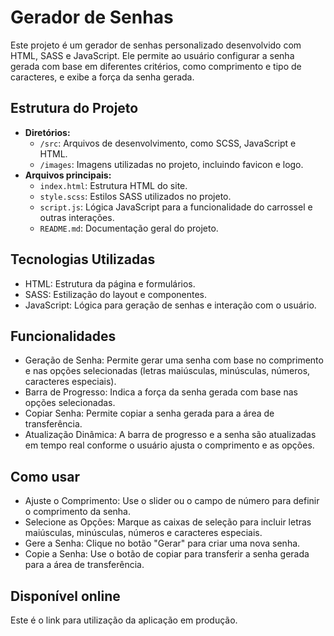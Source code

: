# Gerador de Senhas

Este projeto é um gerador de senhas personalizado desenvolvido com HTML, SASS e JavaScript. Ele permite ao usuário configurar a senha gerada com base em diferentes critérios, como comprimento e tipo de caracteres, e exibe a força da senha gerada.

## Estrutura do Projeto

- **Diretórios:**
  - `/src`: Arquivos de desenvolvimento, como SCSS, JavaScript e HTML.
  - `/images`: Imagens utilizadas no projeto, incluindo favicon e logo.
- **Arquivos principais:**
  - `index.html`: Estrutura HTML do site.
  - `style.scss`: Estilos SASS utilizados no projeto.
  - `script.js`: Lógica JavaScript para a funcionalidade do carrossel e outras interações.
  - `README.md`: Documentação geral do projeto.

## Tecnologias Utilizadas

- HTML: Estrutura da página e formulários.
- SASS: Estilização do layout e componentes.
- JavaScript: Lógica para geração de senhas e interação com o usuário.

## Funcionalidades

- Geração de Senha: Permite gerar uma senha com base no comprimento e nas opções selecionadas (letras maiúsculas, minúsculas, números, caracteres especiais).
- Barra de Progresso: Indica a força da senha gerada com base nas opções selecionadas.
- Copiar Senha: Permite copiar a senha gerada para a área de transferência.
- Atualização Dinâmica: A barra de progresso e a senha são atualizadas em tempo real conforme o usuário ajusta o comprimento e as opções.

## Como usar

- Ajuste o Comprimento: Use o slider ou o campo de número para definir o comprimento da senha.
- Selecione as Opções: Marque as caixas de seleção para incluir letras maiúsculas, minúsculas, números e caracteres especiais.
- Gere a Senha: Clique no botão "Gerar" para criar uma nova senha.
- Copie a Senha: Use o botão de copiar para transferir a senha gerada para a área de transferência.

## Disponível online
Este é o link para utilização da aplicação em produção.

```bash

```